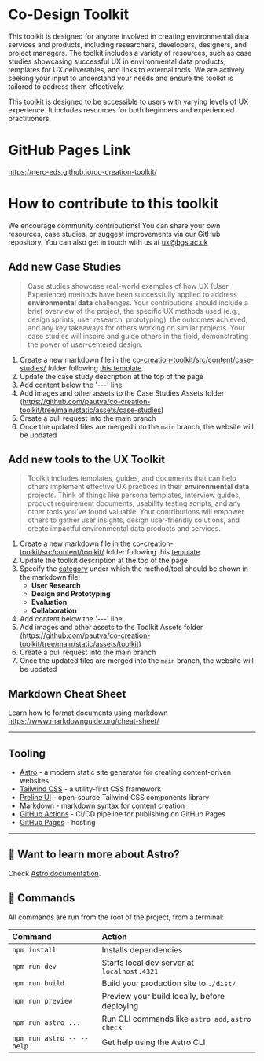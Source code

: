 # Co-Design Toolkit

This toolkit is designed for anyone involved in creating environmental data services and products, including researchers, developers, designers, and project managers. The toolkit includes a variety of resources, such as case studies showcasing successful UX in environmental data products, templates for UX deliverables, and links to external tools. We are actively seeking your input to understand your needs and ensure the toolkit is tailored to address them effectively.

This toolkit is designed to be accessible to users with varying levels of UX experience. It includes resources for both beginners and experienced practitioners.

# GitHub Pages Link

https://nerc-eds.github.io/co-creation-toolkit/

# How to contribute to this toolkit

We encourage community contributions! You can share your own resources, case studies, or suggest improvements via our GitHub repository. You can also get in touch with us at ux@bgs.ac.uk

## Add new Case Studies

> Case studies showcase real-world examples of how UX (User Experience) methods have been successfully applied to address **environmental data** challenges. Your contributions should include a brief overview of the project, the specific UX methods used (e.g., design sprints, user research, prototyping), the outcomes achieved, and any key takeaways for others working on similar projects. Your case studies will inspire and guide others in the field, demonstrating the power of user-centered design.

1. Create a new markdown file in the [co-creation-toolkit/src/content/case-studies/](https://github.com/pautva/co-creation-toolkit/tree/main/src/content/case-studies) folder following [this template](https://github.com/pautva/co-creation-toolkit/blob/main/src/content/templates/case-study.md).
2. Update the case study description at the top of the page
3. Add content below the '---' line
4. Add images and other assets to the Case Studies Assets folder (https://github.com/pautva/co-creation-toolkit/tree/main/static/assets/case-studies)
5. Create a pull request into the main branch
6. Once the updated files are merged into the `main` branch, the website will be updated

## Add new tools to the UX Toolkit

> Toolkit includes templates, guides, and documents that can help others implement effective UX practices in their **environmental data** projects. Think of things like persona templates, interview guides, product requirement documents, usability testing scripts, and any other tools you've found valuable. Your contributions will empower others to gather user insights, design user-friendly solutions, and create impactful environmental data products and services.

1. Create a new markdown file in the [co-creation-toolkit/src/content/toolkit/](https://github.com/pautva/co-creation-toolkit/tree/main/src/content/toolkit) folder following this [template](https://github.com/pautva/co-creation-toolkit/blob/main/src/content/templates/toolkit-method.md).
2. Update the toolkit description at the top of the page
3. Specify the [category](https://pautva.github.io/co-creation-toolkit/toolkit/) under which the method/tool should be shown in the markdown file: 
    * **User Research**
    * **Design and Prototyping**
    * **Evaluation**
    * **Collaboration**
4. Add content below the '---' line
5. Add images and other assets to the Toolkit Assets folder (https://github.com/pautva/co-creation-toolkit/tree/main/static/assets/toolkit)
6. Create a pull request into the main branch
7. Once the updated files are merged into the `main` branch, the website will be updated

## Markdown Cheat Sheet

Learn how to format documents using markdown https://www.markdownguide.org/cheat-sheet/

---

## Tooling

* [Astro](https://astro.build/) - a modern static site generator for creating content-driven websites
* [Tailwind CSS](https://tailwindcss.com/) - a utility-first CSS framework
* [Preline UI](https://preline.co/) - open-source Tailwind CSS components library 
* [Markdown](https://www.markdownguide.org/cheat-sheet/) - markdown syntax for content creation
* [GitHub Actions](https://docs.astro.build/en/guides/deploy/github/) - CI/CD pipeline for publishing on GitHub Pages
* [GitHub Pages](https://docs.github.com/en/pages/quickstart) - hosting

---

## 👀 Want to learn more about Astro?

Check [Astro documentation](https://docs.astro.build).

## 🧞 Commands

All commands are run from the root of the project, from a terminal:

| Command                   | Action                                           |
| :------------------------ | :----------------------------------------------- |
| `npm install`             | Installs dependencies                            |
| `npm run dev`             | Starts local dev server at `localhost:4321`      |
| `npm run build`           | Build your production site to `./dist/`          |
| `npm run preview`         | Preview your build locally, before deploying     |
| `npm run astro ...`       | Run CLI commands like `astro add`, `astro check` |
| `npm run astro -- --help` | Get help using the Astro CLI                     |
